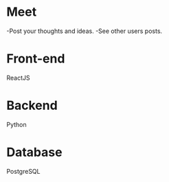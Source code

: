 # Meet
-Post your thoughts and ideas.
-See other users posts.
# Front-end
ReactJS
# Backend 
Python
# Database
PostgreSQL
